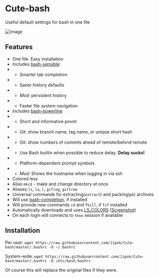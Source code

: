 # Cute-bash
Useful default settings for bash in one file

![image](https://user-images.githubusercontent.com/25588359/107625132-c6e65000-6c53-11eb-8673-80a8c9febdd4.png)

## Features
- One file. Easy installation
- Includes [bash-sensible](https://github.com/mrzool/bash-sensible):
- - Smarter tab completion
- - Saner history defaults
- - *Mod*: persistent history
- - Faster file system navigation
- Includes [bash-powerline](https://github.com/riobard/bash-powerline)
- - Short and informative promt 
- - Git: show branch name, tag name, or unique short hash
- - Git: show numbers of commits ahead of remote/behind remote
- - Use Bash builtin when possible to reduce delay. **Delay sucks!**
- - Platform-dependent prompt symbols
- - *Mod*: Shows the hostname when logging in via ssh
- Colored less
- Alias `mkcd` - make and change directory at once
- Aliases `ls`, `la`, `l`, `gitlog`, `gittree`
- Universal commands for extracting(`extract`) and packing(`pk`) archives
- Will use [bash-completion](https://github.com/scop/bash-completion), if installed
- Will provide new commands `cd` and `fkill`, if `fzf` installed
- Automatically downloads and uses [LS_COLORS](https://github.com/trapd00r/LS_COLORS) 
([Screenshot](https://raw.githubusercontent.com/trapd00r/LS_COLORS/master/docs/static/LS_COLORS.png))
- On each login will connects to `tmux` session if available 

## Installation

Per user:
`wget https://raw.githubusercontent.com/Jipok/Cute-bash/master/.bashrc -O ~/.bashrc`

System-wide:
`wget https://raw.githubusercontent.com/Jipok/Cute-bash/master/.bashrc -O /etc/bash.bashrc`

Of course this will replace the original files if they were. 


